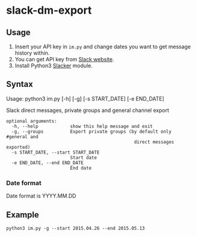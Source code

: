 # slack-dm-export

## Usage

 1. Insert your API key in `im.py` and change dates you want to get message history within.
 2. You can get API key from [Slack website](https://api.slack.com/web).
 3. Install Python3 [Slacker](https://pypi.python.org/pypi/slacker) module.

## Syntax
Usage: python3 im.py [-h] [-g] [-s START_DATE] [-e END_DATE]

Slack direct messages, private groups and general channel export
```
optional arguments:
  -h, --help            show this help message and exit
  -g, --groups          Export private groups (by default only #general and 
                                                direct messages exported)
  -s START_DATE, --start START_DATE
                        Start date
  -e END_DATE, --end END_DATE
                        End date
```

### Date format
Date format is YYYY.MM.DD

## Example

    python3 im.py -g --start 2015.04.26 --end 2015.05.13


